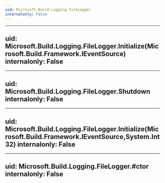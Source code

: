 ```yaml
---
uid: Microsoft.Build.Logging.FileLogger
internalonly: False
---
```


---
uid: Microsoft.Build.Logging.FileLogger.Initialize(Microsoft.Build.Framework.IEventSource)
internalonly: False
---

---
uid: Microsoft.Build.Logging.FileLogger.Shutdown
internalonly: False
---

---
uid: Microsoft.Build.Logging.FileLogger.Initialize(Microsoft.Build.Framework.IEventSource,System.Int32)
internalonly: False
---

---
uid: Microsoft.Build.Logging.FileLogger.#ctor
internalonly: False
---
